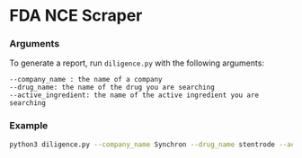 # FDA NCE Scraper

### Arguments

To generate a report, run `diligence.py` with the following arguments:

```
--company_name : the name of a company
--drug_name: the name of the drug you are searching
--active_ingredient: the name of the active ingredient you are searching
```

### Example

```bash
python3 diligence.py --company_name Synchron --drug_name stentrode --active_ingredient stentrode
```

